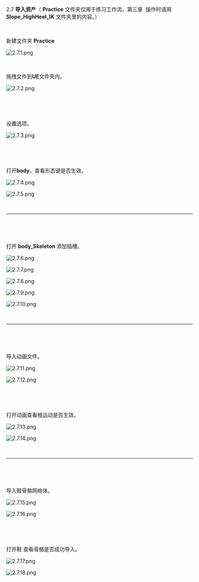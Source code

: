 2.7 **导入资产**（ **Practice** 文件夹仅用于练习工作流，第三章  操作时请用 **Slope_HighHeel_IK** 文件夹里的内容。）

&nbsp;

新建文件夹 **Practice**

![2.7.1.png](../../_resources/2.7.1-1.png)

&nbsp;

拖拽文件到**UE**文件夹内。

![2.7.2.png](../../_resources/2.7.2-1.png)

&nbsp;

&nbsp;

设置选项。

![2.7.3.png](../../_resources/2.7.3.png)

&nbsp;

&nbsp;

打开**body**，查看形态键是否生效。

![2.7.4.png](../../_resources/2.7.4-1.png)

![2.7.5.png](../../_resources/2.7.5.png)

&nbsp;

* * *

&nbsp;

&nbsp;

打开 **body_Skeleton** 添加插槽。

![2.7.6.png](../../_resources/2.7.6-1.png)

![2.7.7.png](../../_resources/2.7.7.png)

![2.7.8.png](../../_resources/2.7.8.png)

![2.7.9.png](../../_resources/2.7.9.png)

![2.7.10.png](../../_resources/2.7.10.png)

&nbsp;

* * *

&nbsp;

&nbsp;

导入动画文件。

![2.7.11.png](../../_resources/2.7.11-1.png)

![2.7.12.png](../../_resources/2.7.12.png)

&nbsp;

&nbsp;

打开动画查看根运动是否生效。

![2.7.13.png](../../_resources/2.7.13.png)

![2.7.14.png](../../_resources/2.7.14.png)

&nbsp;

* * *

&nbsp;

&nbsp;

导入鞋骨骼网格体。

![2.7.15.png](../../_resources/2.7.15-1.png)

![2.7.16.png](../../_resources/2.7.16.png)

&nbsp;

&nbsp;

打开鞋 查看骨骼是否成功导入。

![2.7.17.png](../../_resources/2.7.17.png)

![2.7.18.png](../../_resources/2.7.18.png)

&nbsp;